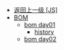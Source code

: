 - [返回上一级 [JS]](web前端/teacher/JS/)
- [BOM](web前端/teacher/JS/BOM/)
  - [bom day01](web前端/teacher/JS/BOM/bom%20day01/)
    - [history](web前端/teacher/JS/BOM/bom%20day01/history/)
  - [bom day02](web前端/teacher/JS/BOM/bom%20day02/)

